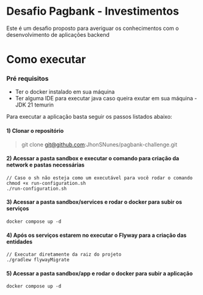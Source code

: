 # Desafio Pagbank - Investimentos

Este é um desafio proposto para averiguar os conhecimentos com o desenvolvimento de aplicações backend

# Como executar
### Pré requisitos
- Ter o docker instalado em sua máquina
- Ter alguma IDE para executar java caso queira exutar em sua máquina - JDK 21 temurin

Para executar a aplicação basta seguir os passos listados abaixo:
#### 1) Clonar o repositório
> git clone git@github.com:JhonSNunes/pagbank-challenge.git

#### 2) Acessar a pasta sandbox e executar o comando para criação da network e pastas necessárias

    // Caso o sh não esteja como um executável para você rodar o comando chmod +x run-configuration.sh
	./run-configuration.sh
	
#### 3) Acessar a pasta sandbox/services e rodar o docker para subir os serviços

    docker compose up -d

#### 4) Após os serviços estarem no executar o Flyway para a criação das entidades

    // Executar diretamente da raiz do projeto
    ./gradlew flywayMigrate

#### 5) Acessar a pasta sandbox/app e rodar o docker para subir a aplicação
    docker compose up -d
